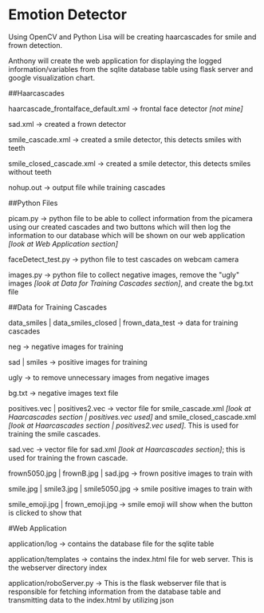 # Emotion Detector

Using OpenCV and Python Lisa will be creating haarcascades for smile and frown detection.

Anthony will create the web application for displaying the logged information/variables from the sqlite database table using flask server and google visualization chart.

##Haarcascades

haarcascade_frontalface_default.xml -> frontal face detector *[not mine]*

sad.xml -> created a frown detector

smile_cascade.xml -> created a smile detector, this detects smiles with teeth

smile_closed_cascade.xml -> created a smile detector, this detects smiles without teeth

nohup.out -> output file while training cascades

##Python Files

picam.py -> python file to be able to collect information from the picamera using our created cascades and two buttons which will then log the information to our database which will be shown on our web application *[look at Web Application section]*

faceDetect_test.py -> python file to test cascades on webcam camera

images.py -> python file to collect negative images, remove the "ugly" images *[look at Data for Training Cascades section]*, and create the bg.txt file

##Data for Training Cascades

data_smiles | data_smiles_closed | frown_data_test -> data for training cascades

neg -> negative images for training

sad | smiles -> positive images for training

ugly -> to remove unnecessary images from negative images	

bg.txt -> negative images text file

positives.vec | positives2.vec -> vector file for smile_cascade.xml *[look at Haarcascades section | positives.vec used]* and smile_closed_cascade.xml *[look at Haarcascades section | positives2.vec used]*. This is used for training the smile cascades.

sad.vec -> vector file for sad.xml *[look at Haarcascades section]*; this is used for training the frown cascade.

frown5050.jpg | frownB.jpg | sad.jpg -> frown positive images to train with

smile.jpg | smile3.jpg | smile5050.jpg -> smile positive images to train with

smile_emoji.jpg | frown_emoji.jpg -> smile emoji will show when the button is clicked to show that

#Web Application

application/log -> contains the database file for the sqlite table 

application/templates -> contains the index.html file for web server. This is the webserver directory index

application/roboServer.py -> This is the flask webserver file that is responsible for fetching information from the database table and transmitting data to the index.html by utilizing json


